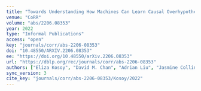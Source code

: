 ```yaml
---
title: "Towards Understanding How Machines Can Learn Causal Overhypotheses."
venue: "CoRR"
volume: "abs/2206.08353"
year: 2022
type: "Informal Publications"
access: "open"
key: "journals/corr/abs-2206-08353"
doi: "10.48550/ARXIV.2206.08353"
ee: "https://doi.org/10.48550/arXiv.2206.08353"
url: "https://dblp.org/rec/journals/corr/abs-2206-08353"
authors: ["Eliza Kosoy", "David M. Chan", "Adrian Liu", "Jasmine Collins", "Bryanna Kaufmann", "Sandy Han Huang", "Jessica B. Hamrick", "John F. Canny", "Nan Rosemary Ke", "Alison Gopnik"]
sync_version: 3
cite_key: "journals/corr/abs-2206-08353/Kosoy/2022"
---
```

